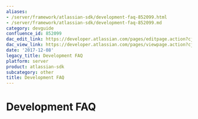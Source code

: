 ```yaml
---
aliases:
- /server/framework/atlassian-sdk/development-faq-852099.html
- /server/framework/atlassian-sdk/development-faq-852099.md
category: devguide
confluence_id: 852099
dac_edit_link: https://developer.atlassian.com/pages/editpage.action?cjm=wozere&pageId=852099
dac_view_link: https://developer.atlassian.com/pages/viewpage.action?cjm=wozere&pageId=852099
date: '2017-12-08'
legacy_title: Development FAQ
platform: server
product: atlassian-sdk
subcategory: other
title: Development FAQ
---
```

# Development FAQ
